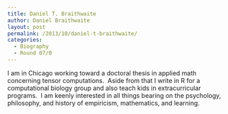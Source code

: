 ```yaml
---
title: Daniel T. Braithwaite
author: Daniel Braithwaite
layout: post
permalink: /2013/10/daniel-t-braithwaite/
categories:
  - Biography
  - Round 07/0
---
```

I am in Chicago working toward a doctoral thesis in applied math concerning tensor computations.  Aside from that I write in R for a computational biology group and also teach kids in extracurricular programs.  I am keenly interested in all things bearing on the psychology, philosophy, and history of empiricism, mathematics, and learning.